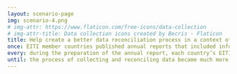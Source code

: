 ```yaml
---
layout: scenario-page
img: scenario-4.png
# img-attr: https://www.flaticon.com/free-icons/data-collection
# img-attr-title: Data collection icons created by Becris - Flaticon
title: Help create a better data reconciliation process in a context of uncertainty.
once: EITI member countries published annual reports that included information on revenue flows in the extractive industries. Every year, the EITI went through data reconciliation processes in order to ensure that the data provided by the national government matched with the data provided by other stakeholders. Of particular interest was the data related to transfers of extractive sector revenues between the national government and subnational governments&#58; in a context where the government’s income from the sector varied widely from year to year, and with the energy transition promising even more uncertainty, efficiently reconciling disclosures related to the transfers made by the national government and the amounts received by subnational governments was becoming a pressing issue.
every: during the preparation of the annual report, each country’s EITI secretariat would work together with an Independent Administrator (IA) to ask the relevant agencies of both the national and the subnational governments to fill in a form on subnational transfers. If any discrepancy in the data submitted by each side appeared, a tedious, weeks-long process started to reconcile the data&#58; a back and forth of manual review, emails, excel file attachments and meetings that everyone involved found inefficient. 
until: the process of collecting and reconciling data became much more efficient, leading to a speedier validation process and an earlier release of the data to the public. 
---
```

